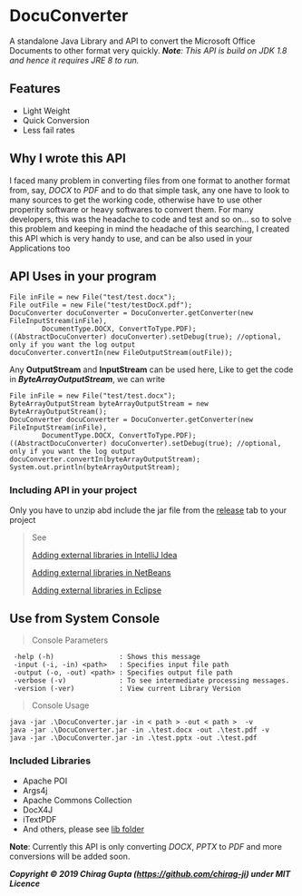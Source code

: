 # DocuConverter

A standalone Java Library and API to convert the Microsoft Office Documents to other format very quickly.
***Note**:   This API is build on JDK 1.8 and hence it requires JRE 8 to run.*

## Features
- Light Weight
- Quick Conversion
- Less fail rates


## Why I wrote this API
I faced many problem in converting files from one format to another format from, say, *DOCX* to *PDF* and to do that simple task, any one have to look to many sources to get the working code, otherwise have to use other properity software or heavy softwares to convert them. For many developers, this was the headache to code and test and so on... so to solve this problem and keeping in mind the headache of this searching, I created this API which is very handy  to use, and can be also used in your Applications too


## API Uses in your program

    File inFile = new File("test/test.docx");  
    File outFile = new File("test/testDocX.pdf");  
    DocuConverter docuConverter = DocuConverter.getConverter(new FileInputStream(inFile),  
            DocumentType.DOCX, ConvertToType.PDF);  
    ((AbstractDocuConverter) docuConverter).setDebug(true); //optional, only if you want the log output
    docuConverter.convertIn(new FileOutputStream(outFile));

Any **OutputStream** and **InputStream** can be used here, 
Like to get the code in ***ByteArrayOutputStream***, we can write
 

    File inFile = new File("test/test.docx");  
    ByteArrayOutputStream byteArrayOutputStream = new ByteArrayOutputStream();  
    DocuConverter docuConverter = DocuConverter.getConverter(new FileInputStream(inFile),  
            DocumentType.DOCX, ConvertToType.PDF);  
    ((AbstractDocuConverter) docuConverter).setDebug(true); //optional, only if you want the log output
    docuConverter.convertIn(byteArrayOutputStream);  
    System.out.println(byteArrayOutputStream);
 
 ### Including API in your project
 Only you have to unzip abd include the jar file from the [release](https://github.com/chirag-ji/DocuConverter/releases) tab to your project
> See
> 
> [Adding external libraries in IntelliJ Idea](https://stackoverflow.com/questions/1051640/correct-way-to-add-external-jars-lib-jar-to-an-intellij-idea-project/#answer-1051705)
>
> [Adding external libraries in NetBeans](https://stackoverflow.com/questions/4879903/how-to-add-a-jar-in-netbeans/#answer-4879952)
> 
> [Adding external libraries in Eclipse](https://stackoverflow.com/questions/3280353/how-to-import-a-jar-in-eclipse/#answer-3280384)


## Use from System Console
> Console Parameters

     -help (-h)                : Shows this message
     -input (-i, -in) <path>   : Specifies input file path
     -output (-o, -out) <path> : Specifies output file path
     -verbose (-v)             : To see intermediate processing messages.
     -version (-ver)           : View current Library Version

> Console Usage

    java -jar .\DocuConverter.jar -in < path > -out < path >  -v
    java -jar .\DocuConverter.jar -in .\test.docx -out .\test.pdf -v
    java -jar .\DocuConverter.jar -in .\test.pptx -out .\test.pdf


### Included Libraries
-  Apache POI
- Args4j
- Apache Commons Collection
- DocX4J
- iTextPDF
- And others, please see [lib folder](https://github.com/chirag-ji/DocuConverter/tree/master/lib)

**Note**: Currently this API is only converting *DOCX*, *PPTX* to *PDF* and more conversions will be added soon.

***Copyright © 2019 Chirag Gupta (https://github.com/chirag-ji) under MIT Licence***
